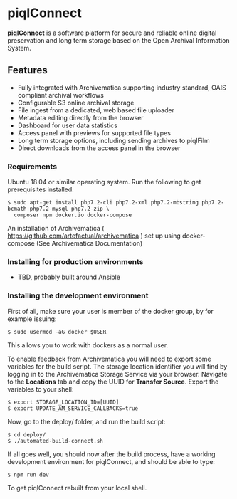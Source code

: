 # piqlConnect

**piqlConnect** is a software platform for secure and reliable online digital preservation and long term storage based on the Open Archival Information System.


## Features

- Fully integrated with Archivematica supporting industry standard, OAIS compliant archival workflows
- Configurable S3 online archival storage 
- File ingest from a dedicated, web based file uploader
- Metadata editing directly from the browser
- Dashboard for user data statistics
- Access panel with previews for supported file types
- Long term storage options, including sending archives to piqlFilm
- Direct downloads from the access panel in the browser


### Requirements

Ubuntu 18.04 or similar operating system. Run the following to get prerequisites installed:
```
$ sudo apt-get install php7.2-cli php7.2-xml php7.2-mbstring php7.2-bcmath php7.2-mysql php7.2-zip \
  composer npm docker.io docker-compose
```
An installation of Archivematica ( https://github.com/artefactual/archivematica ) set up using docker-compose (See Archivematica Documentation)

### Installing for production environments

- TBD, probably built around Ansible






### Installing the development environment

First of all, make sure your user is member of the docker group, by for example issuing:

```
$ sudo usermod -aG docker $USER
```

This allows you to work with dockers as a normal user.

To enable feedback from Archivematica you will need to export some variables for the build script.
The storage location identifier you will find by logging in to the Archivematica Storage Service via your browser. Navigate to the **Locations** tab and copy the UUID for **Transfer Source**. Export the variables to your shell:
```
$ export STORAGE_LOCATION_ID=[UUID]
$ export UPDATE_AM_SERVICE_CALLBACKS=true
```

Now, go to the deploy/ folder, and run the build script:

```
$ cd deploy/
$ ./automated-build-connect.sh
```

If all goes well, you should now after the build process, have a working development environment for piqlConnect, and should be able to type:


```
$ npm run dev

```

To get piqlConnect rebuilt from your local shell.

